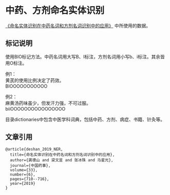 # 中药、方剂命名实体识别
[《命名实体识别在中药名词和方剂名词识别中的应用》](http://zgys.cnjournals.org/ch/reader/view_abstract.aspx?file_no=20190616&flag=1) 中所使用的数据。

## 标记说明

使用BIO标记方法。中药名词用大写B、I标注，方剂名词用小写b、i标注。其余皆用O标注。

例1：\
黄芪的使用比例决定了药效。\
BIOOOOOOOOOOO


例2：\
麻黄汤药味虽少，但发汗力强，不可过服。\
biiOOOOOOOOOOOOOOOO

目录dictionaries中包含中医学科词典，包括中药、方剂、病症、书籍、针灸等。

## 文章引用

```
@article{deshan_2019_NER,
  title={命名实体识别在中药名词和方剂名词识别中的应用},
  author={龚德山 and 梁文昱 and 张冰珠 and 马星光},
  journal={中国药事},
  volume={33},
  number={6},
  pages={710--716},
  year={2019}
}
```
